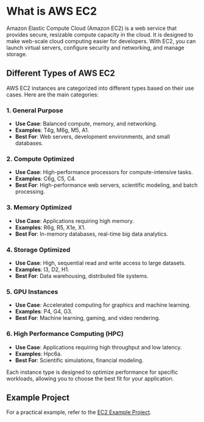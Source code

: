 # What is AWS EC2

Amazon Elastic Compute Cloud (Amazon EC2) is a web service that provides secure, resizable compute capacity in the cloud. It is designed to make web-scale cloud computing easier for developers. With EC2, you can launch virtual servers, configure security and networking, and manage storage. 

## Different Types of AWS EC2

AWS EC2 instances are categorized into different types based on their use cases. Here are the main categories:

### 1. General Purpose
- **Use Case**: Balanced compute, memory, and networking.
- **Examples**: T4g, M6g, M5, A1.
- **Best For**: Web servers, development environments, and small databases.

### 2. Compute Optimized
- **Use Case**: High-performance processors for compute-intensive tasks.
- **Examples**: C6g, C5, C4.
- **Best For**: High-performance web servers, scientific modeling, and batch processing.

### 3. Memory Optimized
- **Use Case**: Applications requiring high memory.
- **Examples**: R6g, R5, X1e, X1.
- **Best For**: In-memory databases, real-time big data analytics.

### 4. Storage Optimized
- **Use Case**: High, sequential read and write access to large datasets.
- **Examples**: I3, D2, H1.
- **Best For**: Data warehousing, distributed file systems.

### 5. GPU Instances
- **Use Case**: Accelerated computing for graphics and machine learning.
- **Examples**: P4, G4, G3.
- **Best For**: Machine learning, gaming, and video rendering.

### 6. High Performance Computing (HPC)
- **Use Case**: Applications requiring high throughput and low latency.
- **Examples**: Hpc6a.
- **Best For**: Scientific simulations, financial modeling.

Each instance type is designed to optimize performance for specific workloads, allowing you to choose the best fit for your application.


## Example Project

For a practical example, refer to the [EC2 Example Project](example-project/ec2_project.md).